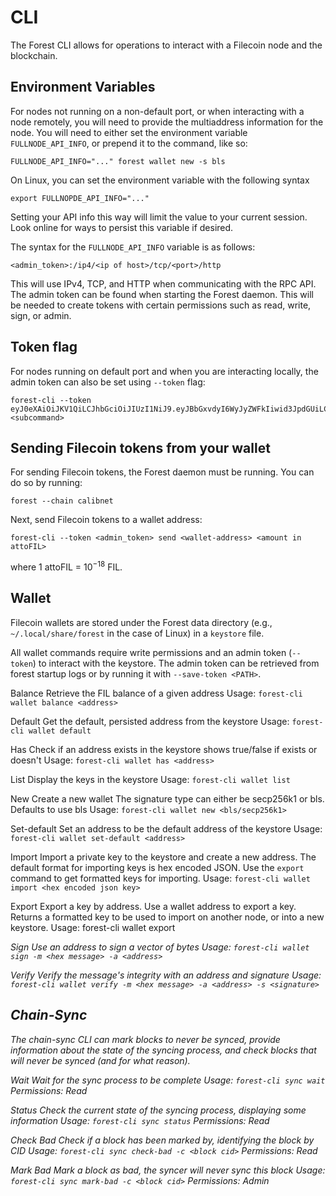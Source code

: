 # CLI

The Forest CLI allows for operations to interact with a Filecoin node and the
blockchain.

## Environment Variables

For nodes not running on a non-default port, or when interacting with a node
remotely, you will need to provide the multiaddress information for the node.
You will need to either set the environment variable `FULLNODE_API_INFO`, or
prepend it to the command, like so:

`FULLNODE_API_INFO="..." forest wallet new -s bls`

On Linux, you can set the environment variable with the following syntax

`export FULLNOPDE_API_INFO="..."`

Setting your API info this way will limit the value to your current session.
Look online for ways to persist this variable if desired.

The syntax for the `FULLNODE_API_INFO` variable is as follows:

`<admin_token>:/ip4/<ip of host>/tcp/<port>/http`

This will use IPv4, TCP, and HTTP when communicating with the RPC API. The admin
token can be found when starting the Forest daemon. This will be needed to
create tokens with certain permissions such as read, write, sign, or admin.

## Token flag

For nodes running on default port and when you are interacting locally, the
admin token can also be set using `--token` flag:

```
forest-cli --token eyJ0eXAiOiJKV1QiLCJhbGciOiJIUzI1NiJ9.eyJBbGxvdyI6WyJyZWFkIiwid3JpdGUiLCJzaWduIiwiYWRtaW4iXSwiZXhwIjoxNjczMjEwMTkzfQ.xxhmqtG9O3XNTIrOEB2_TWnVkq0JkqzRdw63BdosV0c <subcommand>
```

## Sending Filecoin tokens from your wallet

For sending Filecoin tokens, the Forest daemon must be running. You can do so by
running:

`forest --chain calibnet`

Next, send Filecoin tokens to a wallet address:

`forest-cli --token <admin_token> send <wallet-address> <amount in attoFIL>`

where 1 attoFIL = $10^{−18}$ FIL.

## Wallet

Filecoin wallets are stored under the Forest data directory (e.g.,
`~/.local/share/forest` in the case of Linux) in a `keystore` file.

All wallet commands require write permissions and an admin token (`--token`) to
interact with the keystore. The admin token can be retrieved from forest startup
logs or by running it with `--save-token <PATH>`.

Balance Retrieve the FIL balance of a given address Usage:
`forest-cli wallet balance <address>`

Default Get the default, persisted address from the keystore Usage:
`forest-cli wallet default`

Has Check if an address exists in the keystore shows true/false if exists or
doesn't Usage: `forest-cli wallet has <address>`

List Display the keys in the keystore Usage: `forest-cli wallet list`

New Create a new wallet The signature type can either be secp256k1 or bls.
Defaults to use bls Usage: `forest-cli wallet new <bls/secp256k1>`

Set-default Set an address to be the default address of the keystore Usage:
`forest-cli wallet set-default <address>`

Import Import a private key to the keystore and create a new address. The
default format for importing keys is hex encoded JSON. Use the `export` command
to get formatted keys for importing. Usage:
`forest-cli wallet import <hex encoded json key>`

Export Export a key by address. Use a wallet address to export a key. Returns a
formatted key to be used to import on another node, or into a new keystore.
Usage: forest-cli wallet export <address>

Sign Use an address to sign a vector of bytes Usage:
`forest-cli wallet sign -m <hex message> -a <address>`

Verify Verify the message's integrity with an address and signature Usage:
`forest-cli wallet verify -m <hex message> -a <address> -s <signature>`

## Chain-Sync

The chain-sync CLI can mark blocks to never be synced, provide information about
the state of the syncing process, and check blocks that will never be synced
(and for what reason).

Wait Wait for the sync process to be complete Usage: `forest-cli sync wait`
Permissions: Read

Status Check the current state of the syncing process, displaying some
information Usage: `forest-cli sync status` Permissions: Read

Check Bad Check if a block has been marked by, identifying the block by CID
Usage: `forest-cli sync check-bad -c <block cid>` Permissions: Read

Mark Bad Mark a block as bad, the syncer will never sync this block Usage:
`forest-cli sync mark-bad -c <block cid>` Permissions: Admin
